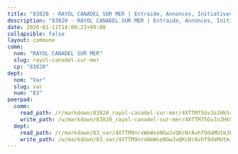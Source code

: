 ```yaml
---
title: "83820 - RAYOL CANADEL SUR MER | Entraide, Annonces, Initiatives"
description: "83820 - RAYOL CANADEL SUR MER | Entraide, Annonces, Initiatives"
date: 2020-01-11T14:09:21+09:00
collapsible: false
layout: commune
comm:
  nom: "RAYOL CANADEL SUR MER"
  slug: rayol-canadel-sur-mer
  cp: "83820"
dept:
  nom: "Var"
  slug: var
  num: "83"
peerpad:
  comm:
    read_path: /r/markdown/83820_rayol-canadel-sur-mer/4XTTM75GvJoJHkS49nmvW6nJePcnjAbeohr9ApboPx7qr14GT
    write_path: /w/markdown/83820_rayol-canadel-sur-mer/4XTTM75GvJoJHkS49nmvW6nJePcnjAbeohr9ApboPx7qr14GT-K3TgTsdinJ6RYdEsqM729g19RUWGR92yM1TMLmrmTQXMkfhW3C92jYhVDecp6Hgm1hVwxsWUcuBjnDGZvHJtjaCety6i4BaEh7tsvXJB2Qh3xAnhvYZ5pQWv9CCkYsfpfQvYGku1
  dept:
    read_path: /r/markdown/83_var/4XTTM9nrxWeWseNGwJvQKcNrAvhf9daMUtmJFyuTCRVRxiQhJ
    write_path: /w/markdown/83_var/4XTTM9nrxWeWseNGwJvQKcNrAvhf9daMUtmJFyuTCRVRxiQhJ-K3TgTkbV5EeE5ztheh8tn4MGBxq8r8BVQdiSVrn3rAQKUfBUzy1SpnL7kiXYD24VhE1ooCba4S1a12268DXaVL5Dh1W3oDQu8Yj58kjUk3PAVaf4GwZWkisJBFW5Z6TWnf5Ads7a
---
```


